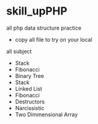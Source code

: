 # skill_upPHP

all php data structure practice
- copy all file to try on your local

all subject
- Stack
- Fibonacci
- Binary Tree
- Stack
- Linked List
- Fibonacci
- Destructors
- Narcissistic
- Two Dimmensional Array

